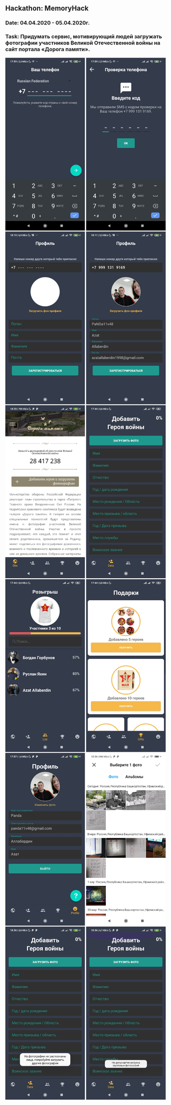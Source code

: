 ## Hackathon: MemoryHack 
### Date: 04.04.2020 - 05.04.2020г.
### Task: Придумать сервис, мотивирующий людей загружать фотографии участников Великой Отечественной войны на сайт портала «Дорога памяти».

<p align="center">
<img src="https://github.com/EvilGeniusesProjects/Resource/blob/master/HackathonMemoryHack/registration1.jpg" alt="drawing" width="250"/>
<img src="https://github.com/EvilGeniusesProjects/Resource/blob/master/HackathonMemoryHack/registration2.jpg" alt="drawing" width="250"/>
<img src="https://github.com/EvilGeniusesProjects/Resource/blob/master/HackathonMemoryHack/registration3.jpg" alt="drawing" width="250"/>
<img src="https://github.com/EvilGeniusesProjects/Resource/blob/master/HackathonMemoryHack/registration4.jpg" alt="drawing" width="250"/>
  
 <img src="https://github.com/EvilGeniusesProjects/Resource/blob/master/HackathonMemoryHack/window1.jpg" alt="drawing" width="250"/>
 <img src="https://github.com/EvilGeniusesProjects/Resource/blob/master/HackathonMemoryHack/window2.jpg" alt="drawing" width="250"/>
 <img src="https://github.com/EvilGeniusesProjects/Resource/blob/master/HackathonMemoryHack/window3.jpg" alt="drawing" width="250"/>
 <img src="https://github.com/EvilGeniusesProjects/Resource/blob/master/HackathonMemoryHack/window4.jpg" alt="drawing" width="250"/>
 <img src="https://github.com/EvilGeniusesProjects/Resource/blob/master/HackathonMemoryHack/window5.jpg" alt="drawing" width="250"/>
 
 <img src="https://github.com/EvilGeniusesProjects/Resource/blob/master/HackathonMemoryHack/window2 pick img.jpg" alt="drawing" width="250"/>
 <img src="https://github.com/EvilGeniusesProjects/Resource/blob/master/HackathonMemoryHack/window2 ai.jpg" alt="drawing" width="250"/>
 <img src="https://github.com/EvilGeniusesProjects/Resource/blob/master/HackathonMemoryHack/window2 ai1.jpg" alt="drawing" width="250"/>
</p>
